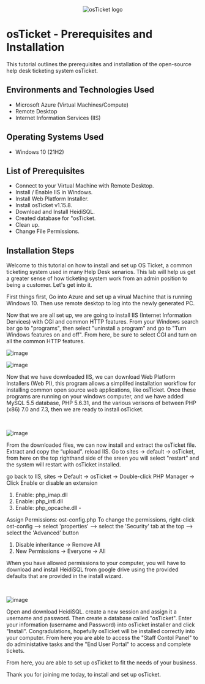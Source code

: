 <p align="center">
<img src="https://i.imgur.com/Clzj7Xs.png" alt="osTicket logo"/>
</p>

<h1>osTicket - Prerequisites and Installation</h1>
This tutorial outlines the prerequisites and installation of the open-source help desk ticketing system osTicket.<br />


<h2>Environments and Technologies Used</h2>

- Microsoft Azure (Virtual Machines/Compute)
- Remote Desktop
- Internet Information Services (IIS)

<h2>Operating Systems Used </h2>

- Windows 10</b> (21H2)

<h2>List of Prerequisites</h2>

- Connect to your Virtual Machine with Remote Desktop.
- Install / Enable IIS in Windows.
- Install Web Platform Installer.
- Install osTicket v1.15.8.
- Download and Install HeidiSQL.
- Created database for "osTicket.
- Clean up.
- Change File Permissions. 

<h2>Installation Steps</h2>


Welcome to this tutorial on how to install and set up OS Ticket, a common ticketing system used in many Help Desk senarios. This lab will help us get a greater sense of how ticketing system work from an admin position to being a customer. Let's get into it.

First things first, Go into Azure and set up a virual Machine that is running Windows 10. Then use remote desktop to log into the newly generated PC.

Now that we are all set up, we are going to install IIS (Internet Information Dervices) with CGI and common HTTP features. From your Windows search bar go to "programs", then select "uninstall a program" and go to "Turn Windows features on and off". From here, be sure to select CGI and turn on all the common HTTP features.

![image](https://github.com/emodjeska/osticket-prereqs/assets/143763072/934a6ea6-26c7-4eb3-a1bb-90744c2a97ee)

![image](https://github.com/emodjeska/osticket-prereqs/assets/143763072/9bb534cb-34fd-4ff7-bc19-9cd170f3f87d)


Now that we have downloaded IIS, we can download Web Platform Installers (Web PI), this program allows a simplifed installation workflow for installing common open source web applications, like osTicket. Once these programs are running on your windows computer, and we have added MySQL 5.5 database, PHP 5.6.31, and the various verisons of between PHP (x86) 7.0 and 7.3, then we are ready to install osTicket.
</p>
<br />

![image](https://github.com/emodjeska/osticket-prereqs/assets/143763072/9774500a-b229-487d-aaeb-a3d816807f98)

From the downloaded files, we can now install and extract the osTicket file. Extract and copy the “upload”.  reload IIS. Go to sites -> default -> osTicket, from here on the top righthand side of the sreen you will select "restart" and the system will restart with osTicket installed.

 go back to IIS, sites -> Default -> osTicket -> Double-click PHP Manager -> Click Enable or disable an extension
 
1. Enable: php_imap.dll
2. Enable: php_intl.dll
3.  Enable: php_opcache.dll -

Assign Permissions: ost-config.php To change the permissions, right-click ost-config --> select 'properties' --> select the 'Security' tab at the top --> select the 'Advanced' button
1. Disable inheritance -> Remove All
2.  New Permissions -> Everyone -> All

When you have allowed permissions to your computer, you will have to download and install HeidiSQL from google drive using the provided defaults that are provided in the install wizard.

</p>
<br />

![image](https://github.com/emodjeska/osticket-prereqs/assets/143763072/0af0aba0-e2db-4624-b01e-0ac61a584498)


Open and download HeidiSQL. create a new session and assign it a username and password. Then create a database called "osTicket". Enter your information (username and Password) into osTicket installer and click "Install". Congradulations, hopefully osTicket will be installed correctly into your computer. From here you are able to access the "Staff Contol Panel" to do administative tasks and the "End User Portal" to access and complete tickets. 

From here, you are able to set up osTicket to fit the needs of your business. 

Thank you for joining me today, to install and set up osTicket. 
</p>
<br />
